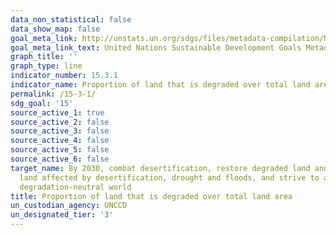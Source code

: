 ```yaml
---
data_non_statistical: false
data_show_map: false
goal_meta_link: http://unstats.un.org/sdgs/files/metadata-compilation/Metadata-Goal-15.pdf
goal_meta_link_text: United Nations Sustainable Development Goals Metadata (pdf 456kB)
graph_title: ''
graph_type: line
indicator_number: 15.3.1
indicator_name: Proportion of land that is degraded over total land area
permalink: /15-3-1/
sdg_goal: '15'
source_active_1: true
source_active_2: false
source_active_3: false
source_active_4: false
source_active_5: false
source_active_6: false
target_name: By 2030, combat desertification, restore degraded land and soil, including
  land affected by desertification, drought and floods, and strive to achieve a land
  degradation-neutral world
title: Proportion of land that is degraded over total land area
un_custodian_agency: UNCCD
un_designated_tier: '3'
---
```

